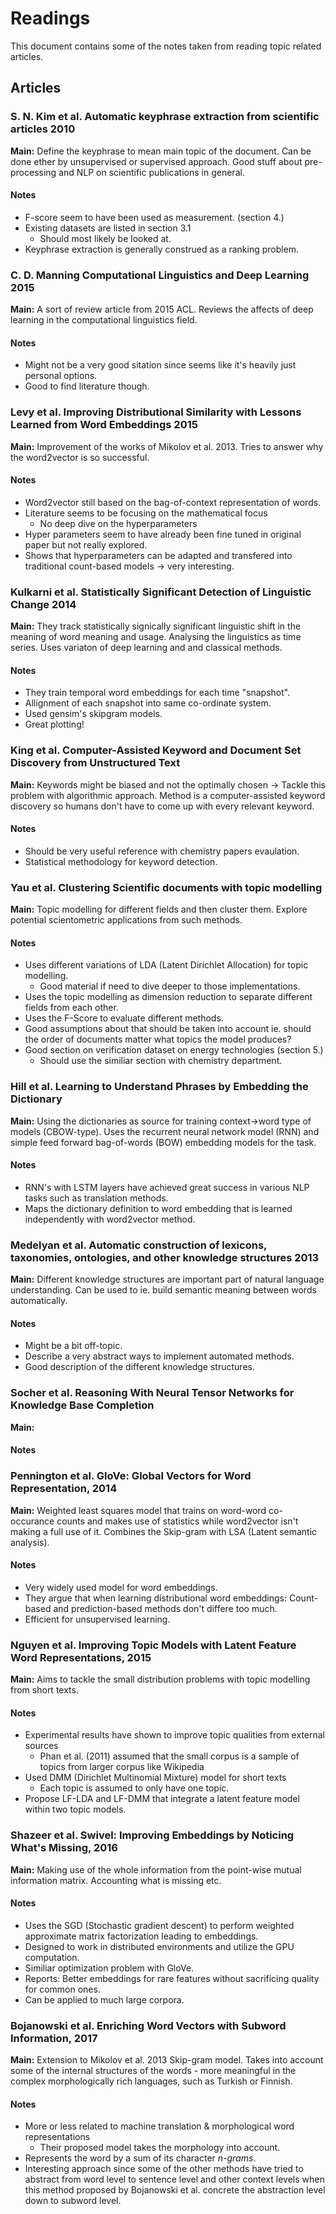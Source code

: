 # Readings

This document contains some of the notes taken from reading topic related articles.

## Articles

### S. N. Kim et al. Automatic keyphrase extraction from scientific articles 2010

**Main:** Define the keyphrase to mean main topic of the document. Can be done ether by unsupervised or supervised approach. Good stuff about pre-processing and NLP on scientific publications in general.

#### Notes

- F-score seem to have been used as measurement. (section 4.)
- Existing datasets are listed in section 3.1
  - Should most likely be looked at.
- Keyphrase extraction is generally construed as a ranking problem.

### C. D. Manning Computational Linguistics and Deep Learning 2015

**Main:** A sort of review article from 2015 ACL. Reviews the affects of deep learning in the computational linguistics field.

#### Notes

- Might not be a very good sitation since seems like it's heavily just personal options.
- Good to find literature though.


### Levy et al. Improving Distributional Similarity with Lessons Learned from Word Embeddings 2015

**Main:** Improvement of the works of Mikolov et al. 2013. Tries to answer why the word2vector is so successful.

#### Notes

- Word2vector still based on the bag-of-context representation of words.
- Literature seems to be focusing on the mathematical focus
  - No deep dive on the hyperparameters
- Hyper parameters seem to have already been fine tuned in original paper but not really explored.
- Shows that hyperparameters can be adapted and transfered into traditional count-based models -> very interesting.

### Kulkarni et al. Statistically Significant Detection of Linguistic Change 2014

**Main:** They track statistically signically significant linguistic shift in the meaning of word  meaning and usage. Analysing the linguistics as time series. Uses variaton of deep learning and and classical methods.

#### Notes

- They train temporal word embeddings for each time "snapshot".
- Allignment of each snapshot into same co-ordinate system.
- Used gensim's skipgram models.
- Great plotting!

### King et al. Computer-Assisted Keyword and Document Set Discovery from Unstructured Text

**Main:** Keywords might be biased and not the optimally chosen -> Tackle this problem with algorithmic approach. Method is a computer-assisted keyword discovery so humans don't have to come up with every relevant keyword.

#### Notes

- Should be very useful reference with chemistry papers evaulation.
- Statistical methodology for keyword detection.

### Yau et al. Clustering Scientific documents with topic modelling

**Main:** Topic modelling for different fields and then cluster them. Explore potential scientometric applications from such methods.

#### Notes

- Uses different variations of LDA (Latent Dirichlet Allocation) for topic modelling.
  - Good material if need to dive deeper to those implementations.
- Uses the topic modelling as dimension reduction to separate different fields from each other.
- Uses the F-Score to evaluate different methods.
- Good assumptions about that should be taken into account ie. should the order of documents matter what topics the model produces?
- Good section on verification dataset on energy technologies (section 5.)
  - Should use the similiar section with chemistry department.

### Hill et al. Learning to Understand Phrases by Embedding the Dictionary

**Main:** Using the dictionaries as source for training context->word type of models (CBOW-type). Uses the recurrent neural network model (RNN) and simple feed forward bag-of-words (BOW) embedding models for the task.

#### Notes

- RNN's with LSTM layers have achieved great success in various NLP tasks such as translation methods.
- Maps the dictionary definition to word embedding that is learned independently with word2vector method.

### Medelyan et al. Automatic construction of lexicons, taxonomies, ontologies, and other knowledge structures 2013

**Main:** Different knowledge structures are important part of natural language understanding. Can be used to ie. build semantic meaning between words automatically.

#### Notes

- Might be a bit off-topic.
- Describe a very abstract ways to implement automated methods.
- Good description of the different knowledge structures.

### Socher et al. Reasoning With Neural Tensor Networks for Knowledge Base Completion

**Main:** 

#### Notes

### Pennington et al. GloVe: Global Vectors for Word Representation, 2014

**Main:** Weighted least squares model that trains on word-word co-occurance counts and makes use of statistics while word2vector isn't making a full use of it. Combines the Skip-gram with LSA (Latent semantic analysis).

#### Notes

- Very widely used model for word embeddings.
- They argue that when learning distributional word embeddings: Count-based and prediction-based methods don't differe too much.
- Efficient for unsupervised learning.

### Nguyen et al. Improving Topic Models with Latent Feature Word Representations, 2015

**Main:** Aims to tackle the small distribution problems with topic modelling from short texts. 

#### Notes

- Experimental results have shown to improve topic qualities from external sources
  - Phan et al. (2011) assumed that the small corpus is a sample of topics from larger corpus like Wikipedia
- Used DMM (Dirichlet Multinomial Mixture) model for short texts
  - Each topic is assumed to only have one topic.
- Propose LF-LDA and LF-DMM that integrate a latent feature model within two topic models.

### Shazeer et al. Swivel: Improving Embeddings by Noticing What's Missing, 2016

**Main:** Making use of the whole information from the point-wise mutual information matrix. Accounting what is missing etc.

#### Notes

- Uses the SGD (Stochastic gradient descent) to perform weighted approximate matrix factorization leading to embeddings.
- Designed to work in distributed environments and utilize the GPU computation.
- Similiar optimization problem with GloVe.
- Reports: Better embeddings for rare features without sacrificing quality for common ones.
- Can be applied to much large corpora.

### Bojanowski et al. Enriching Word Vectors with Subword Information, 2017

**Main:** Extension to Mikolov et al. 2013 Skip-gram model. Takes into account some of the internal structures of the words - more meaningful in the complex morphologically rich languages, such as Turkish or Finnish. 

#### Notes

- More or less related to machine translation & morphological word representations
  - Their proposed model takes the morphology into account.
- Represents the word by a sum of its character *n-grams*.
- Interesting approach since some of the other methods have tried to abstract from word level to sentence level and other context levels when this method proposed by Bojanowski et al. concrete the abstraction level down to subword level.


